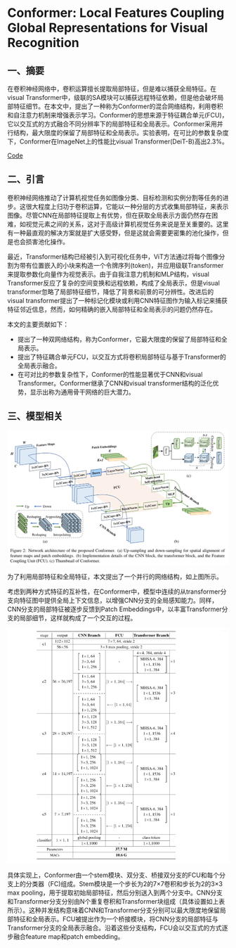 # Conformer: Local Features Coupling Global Representations for Visual Recognition


<extoc></extoc>

## 一、摘要

​	在卷积神经网络中，卷积运算擅长提取局部特征，但是难以捕获全局特征。在visual Transformer中，级联的SA模块可以捕获远程特征依赖，但是他会破坏局部特征细节。在本文中，提出了一种称为Conformer的混合网络结构，利用卷积和自注意力机制来增强表示学习。Conformer的思想来源于特征耦合单元(FCU)，它以交互式的方式融合不同分辨率下的局部特征和全局表示。Conformer采用并行结构，最大限度的保留了局部特征和全局表示。实验表明，在可比的参数复杂度下，Conformer在ImageNet上的性能比visual Transformer(DeiT-B)高出2.3%。

[Code](https://github.com/pengzhiliang/Conformer)

## 二、引言

​	卷积神经网络推动了计算机视觉任务如图像分类、目标检测和实例分割等任务的进步。这很大程度上归功于卷积运算，它能以一种分层的方式收集局部特征，来表示图像。尽管CNN在局部特征提取上有优势，但在获取全局表示方面仍然存在困难，如视觉元素之间的关系，这对于高级计算机视觉任务来说是至关重要的。这里有一种最直观的解决方案就是扩大感受野，但是这就会需要更密集的池化操作，但是也会损害池化操作。

​	最近，Transformer结构已经被引入到可视化任务中，ViT方法通过将每个图像分割为带有位置嵌入的小块来构造一个令牌序列(token)，并应用级联Transformer来提取参数化向量作为视觉表示。由于自我注意力机制和MLP结构，visual Transformer反应了复杂的空间变换和远程依赖，构成了全局表示，但是visual transformer忽略了局部特征细节，降低了背景和前景的可分辨性。改进后的visual transformer提出了一种标记化模块或利用CNN特征图作为输入标记来捕获特征邻近信息，然而，如何精确的嵌入局部特征和全局表示的问题仍然存在。

本文的主要贡献如下：

- 提出了一种双网络结构，称为Conformer，它最大限度的保留了局部特征和全局表示。
- 提出了特征耦合单元FCU，以交互方式将卷积局部特征与基于Transformer的全局表示融合。
- 在可对比的参数复杂性下，Conformer的性能显著优于CNN和visual Transformer。Conformer继承了CNN和visual transformer结构的泛化优势，显示出称为通用骨干网络的巨大潜力。

## 三、模型相关

<img src="./images/image-20210916111514046.png" alt="image-20210916111514046" style="zoom:67%;" />

为了利用局部特征和全局特征，本文提出了一个并行的网络结构，如上图所示。

考虑到两种方式特征的互补性，在Conformer中，模型中连续的从transformer分支向特征图中提供全局上下文信息，以增强CNN分支的全局感知能力。同样，CNN分支的局部特征被逐步反馈到Patch Embeddings中，以丰富Transformer分支的局部细节，这样就构成了一个交互的过程。

<img src="./images/image-20210916112647973.png" alt="image-20210916112647973" style="zoom:80%;" />

具体实现上，Conformer由一个stem模块、双分支、桥接双分支的FCU和每个分支上的分类器（FC)组成。Stem模块是一个步长为2的7×7卷积和步长为2的3×3 max pooling，用于提取初始局部特征，然后分别送入到两个分支中。CNN分支和Transformer分支分别由N个重复卷积和Transformer块组成（具体设置如上表所示）。这种并发结构意味着CNN和Transformer分支分别可以最大限度地保留局部特征和全局表示。FCU被提出作为一个桥接模块，将CNN分支的局部特征与Transformer分支的全局表示融合。沿着这些分支结构，FCU会以交互式的方式逐步融合feature map和patch embedding。

